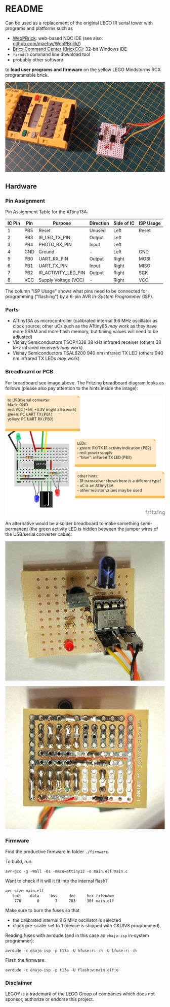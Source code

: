 # README

Can be used as a replacement of the original LEGO IR serial tower with programs and platforms such as

* [WebPBrick](https://www.webpbrick.com): web-based NQC IDE (see also: [github.com/maehw/WebPBrick/](https://github.com/maehw/WebPBrick/))
* [Bricx Command Center (BricxCC)](https://bricxcc.sourceforge.net/): 32-bit Windows IDE
* `firmdl3` command line download tool
* probably other software

to **load user programs and firmware** on the yellow LEGO Mindstorms RCX programmable brick.

![RCX firmware download setup](./doc/media/setup.jpg)

## Hardware

### Pin Assignment

Pin Assignment Table for the ATtiny13A:

| IC Pin | Pin    | Purpose              | Direction | Side of IC | ISP Usage |
|--------|--------|----------------------|-----------|------------|-----------|
| 1      | PB5    | Reset                | Unused    | Left       | Reset     |
| 2      | PB3    | IR_LED_TX_PIN        | Output    | Left       |           |
| 3      | PB4    | PHOTO_RX_PIN         | Input     | Left       |           |
| 4      | GND    | Ground               | -         | Left       | GND       |
| 5      | PB0    | UART_RX_PIN          | Output    | Right      | MOSI      |
| 6      | PB1    | UART_TX_PIN          | Input     | Right      | MISO      |
| 7      | PB2    | IR_ACTIVITY_LED_PIN  | Output    | Right      | SCK       |
| 8      | VCC    | Supply Voltage (VCC) | -         | Right      | VCC       |

The column "ISP Usage" shows what pins need to be connected for programming ("flashing") by a 6-pin AVR _In-System Programmer_ (ISP).

### Parts

- ATtiny13A as microcontroller (calibrated internal 9.6 MHz oscillator as clock source; other uCs such as the ATtiny85 _may_ work as they have more SRAM and more flash memory, but timing values will need to be adjusted)
- Vishay Semiconductors TSOP4338 38 kHz infrared receiver (others 38 kHz infrared receivers _may_ work)
- Vishay Semiconductors TSAL6200 940 nm infrared TX LED (others 940 nm infrared TX LEDs _may_ work)

### Breadboard or PCB

For breadboard see image above. The Fritzing breadboard diagram looks as follows (please also pay attention to the hints inside the image):

![Fritzing breadboard diagram](./doc/media/breadboard.png)

An alternative would be a solder breadboard to make something semi-permanent (the green activity LED is hidden between the jumper wires of the USB/serial converter cable):

![Solder breadboard top](./doc/media/solder-breadboard_top.jpg)

![Solder breadboard bottom](./doc/media/solder-breadboard_bottom.jpg)


### Firmware

Find the productive firmware in folder `./firmware`.

To build, run:

```shell
avr-gcc -g -Wall -Os -mmcu=attiny13 -o main.elf main.c
```

Want to check if it will it fit into the internal flash?

```shell
avr-size main.elf
   text	   data	    bss	    dec	    hex	filename
    776	      0	      7	    783	    30f	main.elf
```

Make sure to burn the fuses so that
- the calibrated internal 9.6 MHz oscillator is selected
- clock pre-scaler set to 1 (device is shipped with CKDIV8 programmed).

Reading fuses with avrdude (and in this case an `ehajo-isp` in-system programmer):
 
```
avrdude -c ehajo-isp -p t13a -U hfuse:r:-:h -U lfuse:r:-:h 
```

Flash the firmware:

```
avrdude -c ehajo-isp -p t13a -U flash:w:main.elf:e
```

### Disclaimer

LEGO® is a trademark of the LEGO Group of companies which does not sponsor, authorize or endorse this project.
